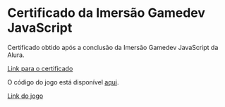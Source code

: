 # Certificado da Imersão Gamedev JavaScript

Certificado obtido após a conclusão da Imersão Gamedev JavaScript da Alura.

[Link para o certificado](https://esthermarie.github.io/certificado-Imersao-GameDev/)

O código do jogo está disponível [aqui](https://github.com/EstherMarie/Imersao-GameDev).

[Link do jogo](https://esthermarie.github.io/Imersao-GameDev/)